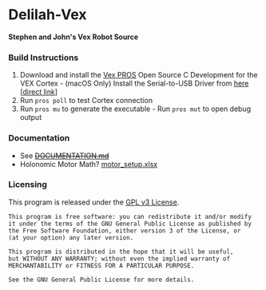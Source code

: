 # Delilah-Vex #
**Stephen and John's Vex Robot Source**

### Build Instructions ###
  1. Download and install the [Vex PROS](http://pros.cs.purdue.edu/) Open Source C Development for the VEX Cortex
    - (macOS Only) Install the Serial-to-USB Driver from [here](https://www.vexforum.com/index.php/10284-mac-osx-cortex-usb-driver/) [[direct link](https://app.box.com/s/v76iqkyv1dmml61unj32)]
  2. Run `pros poll` to test Cortex connection
  3. Run `pros mu` to generate the executable
    - Run `pros mut` to open debug output

### Documentation ###
  - See [~~DOCUMENTATION.md~~](#)
  - Holonomic Motor Math? [motor_setup.xlsx](https://docs.google.com/spreadsheets/d/1gFXbpu1K45QSy5w5Fn7_MTskXsVlCkQGFXL7q78xL94/edit?usp=sharing)

### Licensing ###
This program is released under the [GPL v3 License](LICENSE).
```
This program is free software: you can redistribute it and/or modify  
it under the terms of the GNU General Public License as published by  
the Free Software Foundation, either version 3 of the License, or  
(at your option) any later version.  

This program is distributed in the hope that it will be useful,  
but WITHOUT ANY WARRANTY; without even the implied warranty of  
MERCHANTABILITY or FITNESS FOR A PARTICULAR PURPOSE.

See the GNU General Public License for more details.  
```
